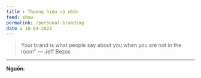 ```yaml
---
title : Thương hiệu cá nhân
feed: show
permalink: /personal-branding
date : 10-04-2023
---
```


> Your brand is what people say about you when you are not in the room” — Jeff Bezos



---

**Nguồn**:
